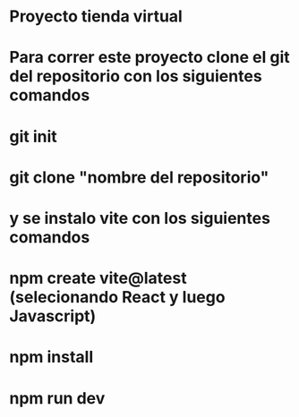# Proyecto tienda virtual

# Para correr este proyecto clone el git del repositorio con los siguientes comandos

# git init
# git clone "nombre del repositorio"
 
# y se instalo vite con los siguientes comandos 

# npm create vite@latest (selecionando React y luego Javascript)
# npm install
# npm run dev


